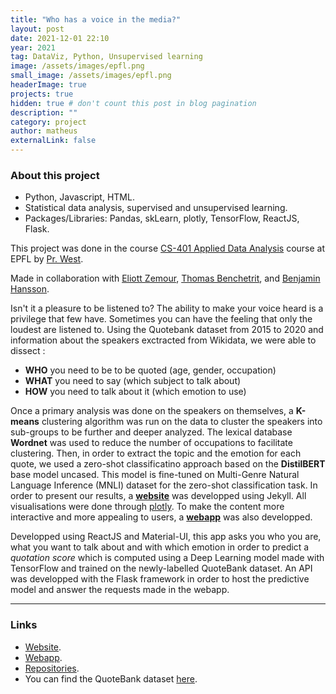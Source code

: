 ```yaml
---
title: "Who has a voice in the media?"
layout: post
date: 2021-12-01 22:10
year: 2021
tag: DataViz, Python, Unsupervised learning
image: /assets/images/epfl.png
small_image: /assets/images/epfl.png
headerImage: true
projects: true
hidden: true # don't count this post in blog pagination
description: ""
category: project
author: matheus
externalLink: false
---
```


### About this project
* Python, Javascript, HTML.
* Statistical data analysis, supervised and unsupervised learning.
* Packages/Libraries: Pandas, skLearn, plotly, TensorFlow, ReactJS, Flask.

This project was done in the course [CS-401 Applied Data Analysis](https://edu.epfl.ch/coursebook/en/applied-data-analysis-CS-401) course at EPFL by [Pr. West](https://scholar.google.com/citations?user=ZiFn598AAAAJ).

Made in collaboration with [Eliott Zemour](https://www.linkedin.com/in/eliott-zemour/), [Thomas Benchetrit](https://www.linkedin.com/in/thomas-benchetrit/), and [Benjamin Hansson](https://www.linkedin.com/in/benjamin-hansson-39b391140/).

Isn't it a pleasure to be listened to? The ability to make your voice heard is a privilege that few have. Sometimes you can have the feeling that only the loudest are listened to. Using the Quotebank dataset from 2015 to 2020 and information about the speakers exctracted from Wikidata, we were able to dissect : 
- **WHO** you need to be to be quoted (age, gender, occupation)
- **WHAT** you need to say (which subject to talk about)
- **HOW** you need to talk about it (which emotion to use)

Once a primary analysis was done on the speakers on themselves, a **K-means** clustering algorithm was run on the data to cluster the speakers into sub-groups to be further and deeper analyzed. The lexical database **Wordnet** was used to reduce the number of occupations to facilitate clustering. Then, in order to extract the topic and the emotion for each quote, we used a zero-shot classificatino approach based on the **DistilBERT** base model uncased. This model is fine-tuned on Multi-Genre Natural Language Inference (MNLI) dataset for the zero-shot classification task. In order to present our results, a **[website](https://quotebankers.github.io/)** was developped using Jekyll. All visualisations were done through [plotly](https://plotly.com/). To make the content more interactive and more appealing to users, a **[webapp](https://quotebankers.netlify.app/)** was also developped.

Developped using ReactJS and Material-UI, this app asks you who you are, what you want to talk about and with which emotion in order to predict a *quotation score* which is computed using a Deep Learning model made with TensorFlow and trained on the newly-labelled QuoteBank dataset. An API was developped with the Flask framework in order to host the predictive model and answer the requests made in the webapp.

---

### Links
* [Website](https://quotebankers.github.io/). 
* [Webapp](https://quotebankers.netlify.app/).
* [Repositories](https://linktr.ee/QuoteBankers).
* You can find the QuoteBank dataset [here](https://dlab.epfl.ch/people/west/pub/Vaucher-Spitz-Catasta-West_WSDM-21.pdf).